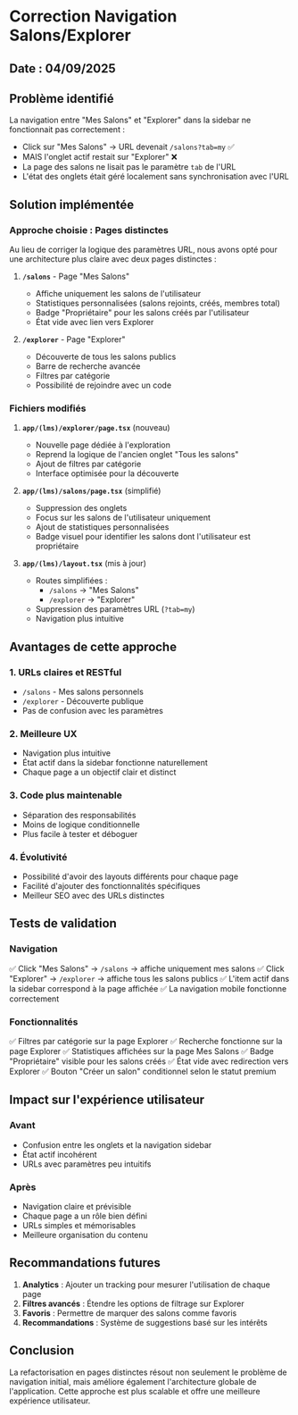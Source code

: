 # Correction Navigation Salons/Explorer

## Date : 04/09/2025

## Problème identifié

La navigation entre "Mes Salons" et "Explorer" dans la sidebar ne fonctionnait pas correctement :
- Click sur "Mes Salons" → URL devenait `/salons?tab=my` ✅ 
- MAIS l'onglet actif restait sur "Explorer" ❌
- La page des salons ne lisait pas le paramètre `tab` de l'URL
- L'état des onglets était géré localement sans synchronisation avec l'URL

## Solution implémentée

### Approche choisie : Pages distinctes

Au lieu de corriger la logique des paramètres URL, nous avons opté pour une architecture plus claire avec deux pages distinctes :

1. **`/salons`** - Page "Mes Salons"
   - Affiche uniquement les salons de l'utilisateur
   - Statistiques personnalisées (salons rejoints, créés, membres total)
   - Badge "Propriétaire" pour les salons créés par l'utilisateur
   - État vide avec lien vers Explorer

2. **`/explorer`** - Page "Explorer"  
   - Découverte de tous les salons publics
   - Barre de recherche avancée
   - Filtres par catégorie
   - Possibilité de rejoindre avec un code

### Fichiers modifiés

1. **`app/(lms)/explorer/page.tsx`** (nouveau)
   - Nouvelle page dédiée à l'exploration
   - Reprend la logique de l'ancien onglet "Tous les salons"
   - Ajout de filtres par catégorie
   - Interface optimisée pour la découverte

2. **`app/(lms)/salons/page.tsx`** (simplifié)
   - Suppression des onglets
   - Focus sur les salons de l'utilisateur uniquement
   - Ajout de statistiques personnalisées
   - Badge visuel pour identifier les salons dont l'utilisateur est propriétaire

3. **`app/(lms)/layout.tsx`** (mis à jour)
   - Routes simplifiées :
     - `/salons` → "Mes Salons"
     - `/explorer` → "Explorer"
   - Suppression des paramètres URL (`?tab=my`)
   - Navigation plus intuitive

## Avantages de cette approche

### 1. URLs claires et RESTful
- `/salons` - Mes salons personnels
- `/explorer` - Découverte publique
- Pas de confusion avec les paramètres

### 2. Meilleure UX
- Navigation plus intuitive
- État actif dans la sidebar fonctionne naturellement
- Chaque page a un objectif clair et distinct

### 3. Code plus maintenable
- Séparation des responsabilités
- Moins de logique conditionnelle
- Plus facile à tester et déboguer

### 4. Évolutivité
- Possibilité d'avoir des layouts différents pour chaque page
- Facilité d'ajouter des fonctionnalités spécifiques
- Meilleur SEO avec des URLs distinctes

## Tests de validation

### Navigation
✅ Click "Mes Salons" → `/salons` → affiche uniquement mes salons
✅ Click "Explorer" → `/explorer` → affiche tous les salons publics
✅ L'item actif dans la sidebar correspond à la page affichée
✅ La navigation mobile fonctionne correctement

### Fonctionnalités
✅ Filtres par catégorie sur la page Explorer
✅ Recherche fonctionne sur la page Explorer
✅ Statistiques affichées sur la page Mes Salons
✅ Badge "Propriétaire" visible pour les salons créés
✅ État vide avec redirection vers Explorer
✅ Bouton "Créer un salon" conditionnel selon le statut premium

## Impact sur l'expérience utilisateur

### Avant
- Confusion entre les onglets et la navigation sidebar
- État actif incohérent
- URLs avec paramètres peu intuitifs

### Après
- Navigation claire et prévisible
- Chaque page a un rôle bien défini
- URLs simples et mémorisables
- Meilleure organisation du contenu

## Recommandations futures

1. **Analytics** : Ajouter un tracking pour mesurer l'utilisation de chaque page
2. **Filtres avancés** : Étendre les options de filtrage sur Explorer
3. **Favoris** : Permettre de marquer des salons comme favoris
4. **Recommandations** : Système de suggestions basé sur les intérêts

## Conclusion

La refactorisation en pages distinctes résout non seulement le problème de navigation initial, mais améliore également l'architecture globale de l'application. Cette approche est plus scalable et offre une meilleure expérience utilisateur.
